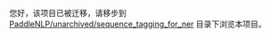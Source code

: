 
您好，该项目已被迁移，请移步到 [PaddleNLP/unarchived/sequence_tagging_for_ner](../../../PaddleNLP/unarchived/sequence_tagging_for_ner) 目录下浏览本项目。
